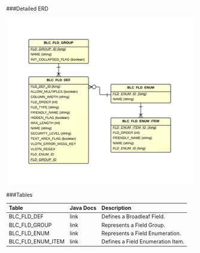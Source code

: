 

###Detailed ERD

[![CMS Field Detail](images/dataModel/CMSFieldDetailedERD.png)](images/dataModel/CMSFieldDetailedERD.png)

###Tables

| Table               | Java Docs	   | Description                                         |
|:--------------------|:--------------|:----------------------------------------------------|
|BLC_FLD_DEF          | link          | Defines a Broadleaf Field.  |
|BLC_FLD_GROUP        | link          | Represents a Field Group.  |
|BLC_FLD_ENUM         | link          | Represents a Field Enumeration.  |
|BLC_FLD_ENUM_ITEM    | link          | Defines a Field Enumeration Item.  |